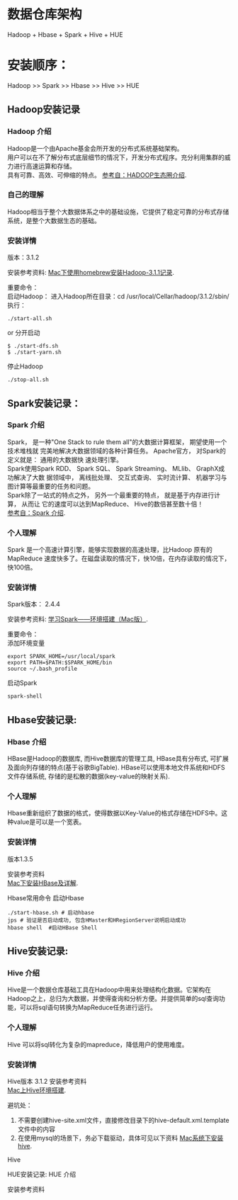 
# 数据仓库架构
Hadoop + Hbase + Spark + Hive + HUE
# 安装顺序：
Hadoop >> Spark >> Hbase >> Hive >>  HUE 

## Hadoop安装记录
### Hadoop 介绍

Hadoop是一个由Apache基金会所开发的分布式系统基础架构。<br>
用户可以在不了解分布式底层细节的情况下，开发分布式程序。充分利用集群的威力进行高速运算和存储。<br>
具有可靠、高效、可伸缩的特点。  [参考自：HADOOP生态圈介绍](https://www.cnblogs.com/hanzhi/articles/8969109.html "HADOOP生态圈介绍").<br> 

### 自己的理解
Hadoop相当于整个大数据体系之中的基础设施，它提供了稳定可靠的分布式存储系统，是整个大数据生态的基础。

### 安装详情
版本：3.1.2

安装参考资料:
[Mac下使用homebrew安装Hadoop-3.1.1记录](https://www.jianshu.com/p/3859f57aa545 "Mac下使用homebrew安装Hadoop-3.1.1记录"). 

重要命令：<br>
启动Hadoop：
进入Hadoop所在目录：cd /usr/local/Cellar/hadoop/3.1.2/sbin/ <br>
执行：
~~~
./start-all.sh
~~~

or 分开启动
~~~
$ ./start-dfs.sh
$ ./start-yarn.sh
~~~

停止Hadoop
~~~
./stop-all.sh
~~~

## Spark安装记录：
### Spark 介绍

Spark， 是一种"One Stack to rule them all"的大数据计算框架， 期望使用一个技术堆栈就 完美地解决大数据领域的各种计算任务。 Apache官方， 对Spark的定义就是： 通用的大数据快 速处理引擎。<br>
Spark使用Spark RDD、 Spark SQL、 Spark Streaming、 MLlib、 GraphX成功解决了大数 据领域中， 离线批处理、 交互式查询、 实时流计算、 机器学习与图计算等最重要的任务和问题。<br>
Spark除了一站式的特点之外， 另外一个最重要的特点， 就是基于内存进行计算， 从而让 它的速度可以达到MapReduce、 Hive的数倍甚至数十倍！<br>
 [参考自：Spark 介绍](https://www.cnblogs.com/liuwei6/p/6587467.html "Spark 介绍").<br> 

### 个人理解
Spark 是一个高速计算引擎，能够实现数据的高速处理，比Hadoop 原有的MapReduce 速度快多了。在磁盘读取的情况下，快10倍，在内存读取的情况下，快100倍。

### 安装详情

Spark版本： 2.4.4

安装参考资料:
[学习Spark——环境搭建（Mac版）](https://www.cnblogs.com/bigdataZJ/p/hellospark.html "学习Spark——环境搭建（Mac版）"). 

重要命令：<br>
添加环境变量
~~~
export SPARK_HOME=/usr/local/spark
export PATH=$PATH:$SPARK_HOME/bin
source ~/.bash_profile
~~~

启动Spark
~~~
spark-shell
~~~

## Hbase安装记录:
### Hbase 介绍
HBase是Hadoop的数据库, 而Hive数据库的管理工具, HBase具有分布式, 可扩展及面向列存储的特点(基于谷歌BigTable). HBase可以使用本地文件系统和HDFS文件存储系统, 存储的是松散的数据(key-value的映射关系).<br>

### 个人理解
Hbase重新组织了数据的格式，使得数据以Key-Value的格式存储在HDFS中。这种value是可以是一个宽表。

### 安装详情

版本1.3.5

安装参考资料<br>
[Mac下安装HBase及详解](https://www.jianshu.com/p/510e1d599123 "Mac下安装HBase及详解"). 

Hbase常用命令
启动Hbase
~~~
./start-hbase.sh # 启动hbase
jps # 验证是否启动成功, 包含HMaster和HRegionServer说明启动成功
hbase shell  #启动HBase Shell
~~~

## Hive安装记录:

### Hive 介绍
Hive是一个数据仓库基础工具在Hadoop中用来处理结构化数据。它架构在Hadoop之上，总归为大数据，并使得查询和分析方便。并提供简单的sql查询功能，可以将sql语句转换为MapReduce任务进行运行。<br>

### 个人理解
Hive 可以将sql转化为复杂的mapreduce，降低用户的使用难度。

### 安装详情

Hive版本 3.1.2
安装参考资料<br>
[Mac上Hive环境搭建](https://www.cnblogs.com/micrari/p/7067968.html "Mac上Hive环境搭建"). 

避坑处：<br>
1. 不需要创建hive-site.xml文件，直接修改目录下的hive-default.xml.template文件中的内容
2. 在使用mysql的场景下，务必下载驱动，具体可见以下资料 [Mac系统下安装hive](https://blog.csdn.net/zx1245773445/article/details/86221660 "Mac系统下安装hive"). 

Hive


HUE安装记录:
HUE 介绍

安装参考资料




